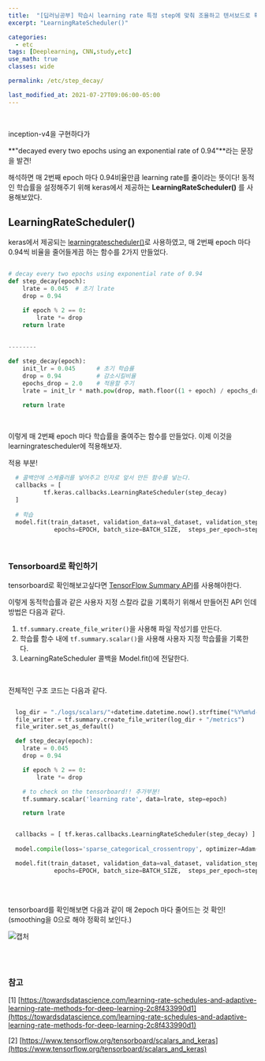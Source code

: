 ```yaml
---
title:  "[딥러닝공부] 학습시 learning rate 특정 step에 맞춰 조율하고 텐서보드로 확인하기(learning rate decay)"
excerpt: "LearningRateScheduler()"

categories:
  - etc
tags: [Deeplearning, CNN,study,etc]
use_math: true
classes: wide

permalink: /etc/step_decay/

last_modified_at: 2021-07-27T09:06:00-05:00
---
```


<br>

inception-v4을 구현하다가 

**"decayed every two epochs using an exponential rate of 0.94"**라는 문장을 발견!

해석하면 매 2번째 epoch 마다 0.94비율만큼 learning rate를 줄이라는 뜻이다! 동적인 학습률을 설정해주기 위해 keras에서 제공하는 **LearningRateScheduler()** 를 사용해보았다.

## LearningRateScheduler()

keras에서 제공되는 [learningratescheduler()](https://keras.io/api/callbacks/learning_rate_scheduler/)로 사용하였고, 매 2번째 epoch 마다 0.94씩 비율을 줄어들게끔 하는 함수를 2가지 만들었다.

~~~python

# decay every two epochs using exponential rate of 0.94
def step_decay(epoch):
    lrate = 0.045  # 초기 lrate
    drop = 0.94

    if epoch % 2 == 0:
        lrate *= drop
    return lrate
    
    
--------

def step_decay(epoch):
    init_lr = 0.045      # 초기 학습률
    drop = 0.94          # 감소시킬비율
    epochs_drop = 2.0    # 적용할 주기
    lrate = init_lr * math.pow(drop, math.floor((1 + epoch) / epochs_drop))  # lr update!

    return lrate

~~~
<br>

이렇게 매 2번째 epoch 마다 학습률을 줄여주는 함수를 만들었다. 이제 이것을 learningratescheduler에 적용해보자.

적용 부분!

~~~python
  # 콜백안에 스케쥴러를 넣어주고 인자로 앞서 만든 함수를 넣는다.
  callbacks = [
          tf.keras.callbacks.LearningRateScheduler(step_decay)
  ]
  
  # 학습
  model.fit(train_dataset, validation_data=val_dataset, validation_steps=validation_steps,
             epochs=EPOCH, batch_size=BATCH_SIZE,  steps_per_epoch=steps_per_epoch, callbacks=callbacks)
~~~
<br>

### Tensorboard로 확인하기

tensorboard로 확인해보고싶다면 [TensorFlow Summary API](https://www.tensorflow.org/tensorboard/scalars_and_keras)를 사용해야한다.

이렇게 동적학습률과 같은 사용자 지정 스칼라 값을 기록하기 위해서 만들어진 API 인데 방법은 다음과 같다.

1. `tf.summary.create_file_writer()`을 사용해 파일 작성기를 만든다.
2. 학습률 함수 내에 `tf.summary.scalar()`을 사용해 사용자 지정 학습률을 기록한다.
3. LearningRateScheduler 콜백을 Model.fit()에 전달한다.

<br>

전체적인 구조 코드는 다음과 같다.

~~~python

  log_dir = "./logs/scalars/"+datetime.datetime.now().strftime("%Y%m%d-%H%M%S")
  file_writer = tf.summary.create_file_writer(log_dir + "/metrics")              #추가부분!
  file_writer.set_as_default()                                                   #추가부분!

  def step_decay(epoch):
    lrate = 0.045 
    drop = 0.94

    if epoch % 2 == 0:
        lrate *= drop

    # to check on the tensorboard!! 추가부분!
    tf.summary.scalar('learning rate', data=lrate, step=epoch)

    return lrate


  callbacks = [ tf.keras.callbacks.LearningRateScheduler(step_decay) ]
  
  model.compile(loss='sparse_categorical_crossentropy', optimizer=Adam(learning_rate=step_decay(0)), metrics=['acc'])

  model.fit(train_dataset, validation_data=val_dataset, validation_steps=validation_steps,
             epochs=EPOCH, batch_size=BATCH_SIZE,  steps_per_epoch=steps_per_epoch, callbacks=callbacks)
          
~~~

<br>


tensorboard를 확인해보면 다음과 같이 매 2epoch 마다 줄어드는 것 확인! (smoothing을 0으로 해야 정확히 보인다.)

![캡처](https://user-images.githubusercontent.com/53431568/127974627-749d64fe-1404-4da2-be03-ee37e3b24dc0.PNG)



<br><br>

### 참고

[1] [https://towardsdatascience.com/learning-rate-schedules-and-adaptive-learning-rate-methods-for-deep-learning-2c8f433990d1](https://towardsdatascience.com/learning-rate-schedules-and-adaptive-learning-rate-methods-for-deep-learning-2c8f433990d1)

[2] [https://www.tensorflow.org/tensorboard/scalars_and_keras](https://www.tensorflow.org/tensorboard/scalars_and_keras)
